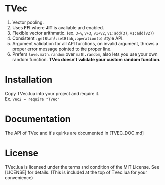 # TVec
1. Vector pooling.
2. Uses **FFI** where **JIT** is avaliable and enabled.
3. Flexible vector arithmatic. (ex. `3+v`, `v+3`, `v1+v2`, `v1:add(3)`, `v1:add(v2)`)
4. Consistent `:getBlah`/`:setBlah`,`:operation(b)` style API.
5. Argument validation for all API functions, on invalid argument, throws a proper error message pointed to the proper line.
6. Prefers `love.math.random` over `math.random`, also lets you use your own random function. **TVec doesn't validate your custom random function.**

# Installation
Copy TVec.lua into your project and require it. <br/>
Ex. `Vec2 = require "TVec"`

# Documentation
The API of TVec and it's quirks are documented in [TVEC_DOC.md]

# License
TVec.lua is licensed under the terms and condition of the MIT License.
See [LICENSE] for details.
(This is included at the top of TVec.lua for your convenience)
